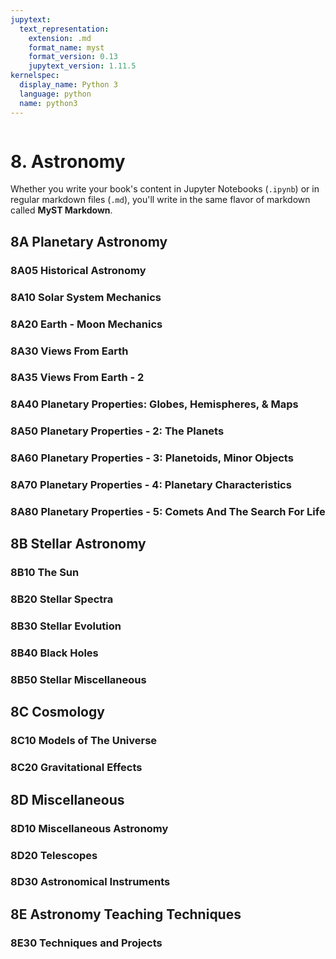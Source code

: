 ```yaml
---
jupytext:
  text_representation:
    extension: .md
    format_name: myst
    format_version: 0.13
    jupytext_version: 1.11.5
kernelspec:
  display_name: Python 3
  language: python
  name: python3
---
```


```{contents}
```

# 8. Astronomy

Whether you write your book's content in Jupyter Notebooks (`.ipynb`) or
in regular markdown files (`.md`), you'll write in the same flavor of markdown
called **MyST Markdown**.

## 8A	Planetary Astronomy
### 8A05	Historical Astronomy
### 8A10	Solar System Mechanics
### 8A20	Earth - Moon Mechanics
### 8A30	Views From Earth
### 8A35	Views From Earth - 2
### 8A40	Planetary Properties: Globes, Hemispheres, & Maps
### 8A50	Planetary Properties - 2: The Planets
### 8A60	Planetary Properties - 3: Planetoids, Minor Objects
### 8A70	Planetary Properties - 4: Planetary Characteristics
### 8A80	Planetary Properties - 5: Comets And The Search For Life
	
## 8B	Stellar Astronomy
### 8B10	The Sun
### 8B20	Stellar Spectra
### 8B30	Stellar Evolution
### 8B40	Black Holes
### 8B50	Stellar Miscellaneous
	
## 8C	Cosmology
### 8C10	Models of The Universe
### 8C20	Gravitational Effects
	
## 8D	Miscellaneous
### 8D10	Miscellaneous Astronomy
### 8D20	Telescopes
### 8D30	Astronomical Instruments
	
## 8E	Astronomy Teaching Techniques
### 8E30	Techniques and Projects
